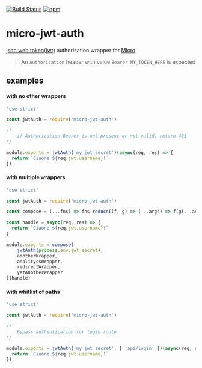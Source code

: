 [![Build Status](https://travis-ci.org/kandros/micro-jwt-auth.svg?branch=master)](https://travis-ci.org/kandros/micro-jwt-auth)
[![npm](https://img.shields.io/npm/v/micro-jwt-auth.svg)](https://www.npmjs.com/package/micro-jwt-auth)
# micro-jwt-auth
[json web token(jwt)](https://jwt.io/introduction/) authorization wrapper for [Micro](https://github.com/zeit/micro)

> An `Authorization` header with value `Bearer MY_TOKEN_HERE` is expected

## examples

#### with no other wrappers
```javascript
'use strict'

const jwtAuth = require('micro-jwt-auth')

/*
    if Authorization Bearer is not present or not valid, return 401
*/

module.exports = jwtAuth('my_jwt_secret')(async(req, res) => {
  return `Ciaone ${req.jwt.username}!`
})
```

#### with multiple wrappers

```javascript
'use strict'

const jwtAuth = require('micro-jwt-auth')

const compose = (...fns) => fns.reduce((f, g) => (...args) => f(g(...args)))

const handle = async(req, res) => {
  return `Ciaone ${req.jwt.username}!`
}

module.exports = compose(
    jwtAuth(process.env.jwt_secret),
    anotherWrapper,
    analitycsWrapper,
    redirectWrapper,
    yetAnotherWrapper
)(handle)
```

#### with whitlist of paths

```javascript
'use strict'

const jwtAuth = require('micro-jwt-auth')

/*
    Bypass authentication for login route
*/

module.exports = jwtAuth('my_jwt_secret', [ 'api/login' ])(async(req, res) => {
  return `Ciaone ${req.jwt.username}!`
})
```
